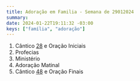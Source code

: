 ```yaml
---
title: Adoração em Familia - Semana de 29012024
summary:
date: 2024-01-22T19:11:32 -03:00
keys: ["família", "adoração"]
---
```


1. Cântico [28](https://wol.jw.org/pt/wol/d/r5/lp-t/1102016828) e Oração Iniciais
2. Profecias
3. Ministério
4. Adoração Matinal
5. Cântico [48](https://wol.jw.org/pt/wol/d/r5/lp-t/1102016848) e Oração Finais
